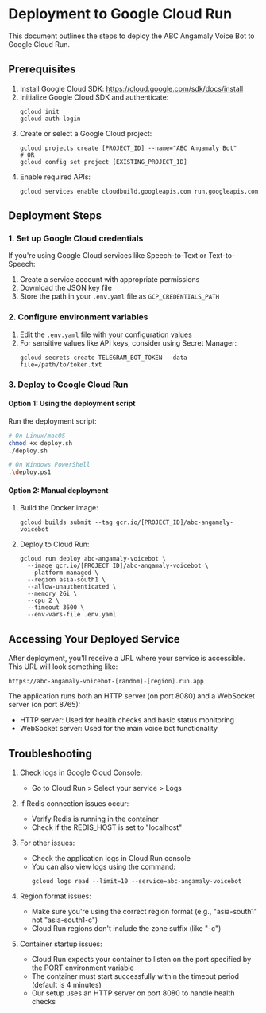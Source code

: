 # Deployment to Google Cloud Run

This document outlines the steps to deploy the ABC Angamaly Voice Bot to Google Cloud Run.

## Prerequisites

1. Install Google Cloud SDK: https://cloud.google.com/sdk/docs/install
2. Initialize Google Cloud SDK and authenticate:
   ```
   gcloud init
   gcloud auth login
   ```
3. Create or select a Google Cloud project:
   ```
   gcloud projects create [PROJECT_ID] --name="ABC Angamaly Bot"
   # OR
   gcloud config set project [EXISTING_PROJECT_ID]
   ```
4. Enable required APIs:
   ```
   gcloud services enable cloudbuild.googleapis.com run.googleapis.com
   ```

## Deployment Steps

### 1. Set up Google Cloud credentials

If you're using Google Cloud services like Speech-to-Text or Text-to-Speech:

1. Create a service account with appropriate permissions
2. Download the JSON key file
3. Store the path in your `.env.yaml` file as `GCP_CREDENTIALS_PATH`

### 2. Configure environment variables

1. Edit the `.env.yaml` file with your configuration values
2. For sensitive values like API keys, consider using Secret Manager:
   ```
   gcloud secrets create TELEGRAM_BOT_TOKEN --data-file=/path/to/token.txt
   ```

### 3. Deploy to Google Cloud Run

#### Option 1: Using the deployment script

Run the deployment script:

```bash
# On Linux/macOS
chmod +x deploy.sh
./deploy.sh

# On Windows PowerShell
.\deploy.ps1
```

#### Option 2: Manual deployment

1. Build the Docker image:
   ```
   gcloud builds submit --tag gcr.io/[PROJECT_ID]/abc-angamaly-voicebot
   ```

2. Deploy to Cloud Run:
   ```
   gcloud run deploy abc-angamaly-voicebot \
     --image gcr.io/[PROJECT_ID]/abc-angamaly-voicebot \
     --platform managed \
     --region asia-south1 \
     --allow-unauthenticated \
     --memory 2Gi \
     --cpu 2 \
     --timeout 3600 \
     --env-vars-file .env.yaml
   ```

## Accessing Your Deployed Service

After deployment, you'll receive a URL where your service is accessible. This URL will look something like:
```
https://abc-angamaly-voicebot-[random]-[region].run.app
```

The application runs both an HTTP server (on port 8080) and a WebSocket server (on port 8765):
- HTTP server: Used for health checks and basic status monitoring
- WebSocket server: Used for the main voice bot functionality

## Troubleshooting

1. Check logs in Google Cloud Console:
   - Go to Cloud Run > Select your service > Logs

2. If Redis connection issues occur:
   - Verify Redis is running in the container
   - Check if the REDIS_HOST is set to "localhost"

3. For other issues:
   - Check the application logs in Cloud Run console
   - You can also view logs using the command:
     ```
     gcloud logs read --limit=10 --service=abc-angamaly-voicebot
     ```

4. Region format issues:
   - Make sure you're using the correct region format (e.g., "asia-south1" not "asia-south1-c")
   - Cloud Run regions don't include the zone suffix (like "-c")

5. Container startup issues:
   - Cloud Run expects your container to listen on the port specified by the PORT environment variable
   - The container must start successfully within the timeout period (default is 4 minutes)
   - Our setup uses an HTTP server on port 8080 to handle health checks 